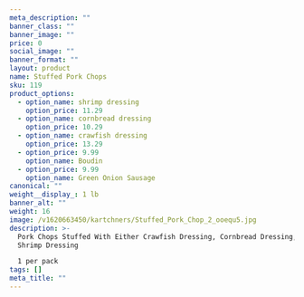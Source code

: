 ```yaml
---
meta_description: ""
banner_class: ""
banner_image: ""
price: 0
social_image: ""
banner_format: ""
layout: product
name: Stuffed Pork Chops
sku: 119
product_options:
  - option_name: shrimp dressing
    option_price: 11.29
  - option_name: cornbread dressing
    option_price: 10.29
  - option_name: crawfish dressing
    option_price: 13.29
  - option_price: 9.99
    option_name: Boudin
  - option_price: 9.99
    option_name: Green Onion Sausage
canonical: ""
weight__display_: 1 lb
banner_alt: ""
weight: 16
image: /v1620663450/kartchners/Stuffed_Pork_Chop_2_ooequ5.jpg
description: >-
  Pork Chops Stuffed With Either Crawfish Dressing, Cornbread Dressing, or
  Shrimp Dressing

  1 per pack
tags: []
meta_title: ""
---
```

